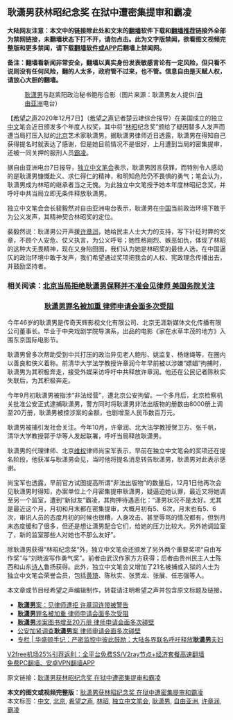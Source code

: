 <h2>耿潇男获林昭纪念奖 在狱中遭密集提审和霸凌</h2> <p class="notice"><b>大陆网友注意：本文中的链接除此处和文末的<a href="https://github.com/bannedbook/fanqiang" >翻墙</a>软件下载和<a href="https://github.com/killgcd/justmysocks/blob/master/README.md">翻墙推荐</a>链接外全部为禁网链接，未翻墙状态下打不开，请勿点击。此为文字版禁闻，欲看图文视频完整版和更多禁闻，请下载<a href="https://github.com/bannedbook/fanqiang">翻墙软件或APP</a>后翻墙上禁闻网。</p><p>备注：翻墙看新闻非常安全，翻墙以真实身份发表敏感言论有一定风险，但只看不说则没有任何风险，翻的人太多，政府管不过来，也不管。信息自由是天赋人权，请放心大胆的翻墙。</b></p>  <div class="entry"> <figure><figcaption><a href="https://www.bannedbook.org/bnews/tag/%e8%80%bf%e6%bd%87%e7%94%b7/" class="st_tag internal_tag" rel="tag" title="标签 耿潇男 下的日志">耿潇男</a>与赵紫阳政治秘书鲍彤合影（图片来源：耿潇男友人提供/<a href="https://www.bannedbook.org/bnews/tag/%e8%87%aa%e7%94%b1%e4%ba%9a%e6%b4%b2/" class="st_tag internal_tag" rel="tag" title="标签 自由亚洲 下的日志">自由亚洲</a>电台）</figcaption></figure> <p>【<span class='wp_keywordlink_affiliate'><a href="https://www.soundofhope.org" title="希望之声" target="_blank">希望之声</a></span>2020年12月7日】（<a href="https://www.bannedbook.org/bnews/tag/%e5%b8%8c%e6%9c%9b%e4%b9%8b%e5%a3%b0/" class="st_tag internal_tag" rel="tag" title="标签 希望之声 下的日志">希望之声</a>记者楚云珒综合报导）在美国成立的独立<a href="https://www.bannedbook.org/bnews/tag/%e4%b8%ad%e6%96%87/" class="st_tag internal_tag" rel="tag" title="标签 中文 下的日志">中文</a>笔会近日颁发多个年度人权奖，其中将“<a href="https://www.bannedbook.org/bnews/tag/%e6%9e%97%e6%98%ad/" class="st_tag internal_tag" rel="tag" title="标签 林昭 下的日志">林昭</a>纪念奖”颁给了疑因替多人发声而遭当局打压入狱的<a href="https://www.bannedbook.org/bnews/tag/%e5%8c%97%e4%ba%ac/" class="st_tag internal_tag" rel="tag" title="标签 北京 下的日志">北京</a>艺术家耿潇男。据耿潇男律师近日透露，耿潇男在得知自己获得提名时就表达了感谢，但是她目前情况不是很好，上月遭到当局的密集提审，还被一同关押的服刑人员<a href="https://www.bannedbook.org/bnews/tag/%e9%9c%b8%e5%87%8c/" class="st_tag internal_tag" rel="tag" title="标签 霸凌 下的日志">霸凌</a>。</p> <p>据自由亚洲电台7日报导，<a href="https://www.bannedbook.org/bnews/tag/%e7%8b%ac%e7%ab%8b%e4%b8%ad%e6%96%87%e7%ac%94%e4%bc%9a/" class="st_tag internal_tag" rel="tag" title="标签 独立中文笔会 下的日志">独立中文笔会</a>表示，耿潇男因言获罪，而特别令人感动的是耿潇男慷慨赴义、求仁得仁的精神，和明知危险仍不畏惧的勇气；笔会认为，耿潇男成为林昭的继承者当之无愧。为此独立中文笔授予她本年度林昭纪念奖，并呼吁中共当局立即无条件释放耿潇男。</p> <p>独立中文笔会会长裴毅然对自由亚洲电台表示，耿潇男在<span class='wp_keywordlink_affiliate'><a href="https://www.bannedbook.org/" title="中国" target="_blank">中国</a></span>当前政治环境下敢于为公义发声，其精神契合林昭奖的定位。</p>  <p>裴毅然说：耿潇男公开声援<a href="https://www.bannedbook.org/bnews/tag/%e8%ae%b8%e7%ab%a0%e6%b6%a6/" class="st_tag internal_tag" rel="tag" title="标签 许章润 下的日志">许章润</a>，她给民主人士大力的支持，写下针砭时弊的文章，不顾个人安危、仗义执言，为公义呼号；她性格刚烈、嫉恶如仇，体现了林昭的这种大无畏精神，现在又身陷囹圄，我们认为她是林昭奖的最佳人选，在中国逼仄的政治环境中敢于发声，我们希望通过奖项把我会的人权、宪政理念传播出去，并鼓励坚持者。</p> <h3>相关阅读：<a href="https://www.soundofhope.org/post/423427">北京当局拒绝耿潇男保释并不准会见律师 美国务院关注</a></h3> <h3>                      <a href="https://www.soundofhope.org/post/445270">耿潇男罪名被加重 律师申请会面多次受阻</a></h3> <p>今年46岁的耿潇男是传奇天辉影视文化有限公司、北京无涯新媒体文化传播有限公司董事长。毕业于中央戏剧学院导演系，出品的电影《家在水草丰茂的地方》入围东京国际电影节。</p> <p>耿潇男曾多次帮助受到中共打压的政治异见老人鲍彤、姚监复、杨继绳等，在圈内以善良和侠义着称。前清华大学法学教授许章润今年早前被以涉嫌“嫖娼”拘捕时，耿潇男为其积极奔走，接受外媒采访呼吁中共释放许章润。他还在公民记者陈秋实失联后，为其积极奔走。</p>  <p>今年9月初耿潇男被指涉“非法经营”，遭北京公安拘留。一个多月后，北京检察机关批准公安正式逮捕耿潇男，警方同时将耿潇男非法出版物的册数由8000册上调至20万册，耿潇男被控涉案的金额，也剧增至人民币数百万元。</p> <p>耿潇男被捕引发社会关注。今年10月，许章润、北大法学教授贺卫方、张千帆，清华大学教授郭于华等人发起联署，呼吁当局释放耿潇男。</p> <p>耿潇男的代理律师、北京<span class='wp_keywordlink_affiliate'><a href="https://www.bannedbook.org/bnews/weiquan/" title="维权" target="_blank">维权</a></span>律师尚宝军表示，早前在独立中文笔会的奖项还在提名阶段，他获准与耿潇男会见，当时他将提名消息转告耿潇男，耿潇男对此表示感谢。</p>  <p>尚宝军也透露，早前官方试图提高所谓“非法出版物”的数量后，12月1日他再次会见耿潇男时得知，办案单位上个月密集提审耿潇男，疑逼迫她认罪，最近又将她调至另一个监室，遭到“新狱友”霸凌，其拘押待遇恶化：“潇男状况不是太好。尤其是最近这个月，月初和月末都在密集提审，大概月初有5、6次，月末也有5、6次，审讯人员的态度月初的时候也很糟，人身攻击、甚至辱骂的情况都有，但到月末态度缓和了很多，但还是想让潇男配合它们，给她的压力比较大。另外她调监室了，新的监室那些人对她也不那么友好”。</p> <p>除耿潇男获得“林昭纪念奖”外，独立中文笔会还颁发了另外两个重要奖项“自由写作奖”与“刘晓波写作勇气奖”。前者由武汉作家方方获得；后者由贵州民主人士陈西和山东<span class='wp_keywordlink'><a href="https://www.bannedbook.org/forum11/topic295.html" title="禁片：诗人的悲歌" target="_blank">诗人</a></span>鲁扬获得。此外，独立中文笔会又增加了21名被捕或入狱的人士为独立中文笔会荣誉会员，包括<span class='wp_keywordlink'><a href="https://www.bannedbook.org/forum10/topic200.html" title="黄琦" target="_blank">黄琦</a></span>、陈秋实、张贾龙、张展、任志强等人。</p> <p>本文章或节目经希望之声编辑制作，转载请注明希望之声并包含原文标题及链接。</p>  <ul class='op-related-articles' title='相关阅读'> <li><a href='https://www.bannedbook.org/bnews/headline/20201121/1434757.html' target='_blank'><b>耿潇男</b>案：见律师遭拒 许章润连带被警告</a></li> <li><a href='https://www.bannedbook.org/bnews/comments/20201121/1434670.html' target='_blank'><b>耿潇男</b>罪名被加重 律师申请会面多次受阻</a></li> <li><a href='https://www.bannedbook.org/bnews/headline/20201120/1434178.html' target='_blank'><b>耿潇男</b>涉案图书增至20万册 律师申请会面多次碰壁</a></li> <li><a href='https://www.bannedbook.org/bnews/headline/20201120/1434169.html' target='_blank'>公安加紧调查<b>耿潇男</b>案 律师申请会面多次碰壁</a></li> <li><a href='https://www.bannedbook.org/bnews/ssgc/20201111/1429036.html' target='_blank'>专栏 | 华盛顿手记：严密监控中彼此鼓励：大陆各界联名呼吁释放<b>耿潇男</b>夫妇</a></li> </ul> <p class="texttj"> <a href="https://github.com/bannedbook/fanqiang/wiki/V2ray%E6%9C%BA%E5%9C%BA" target="_blank">V2free机场25%引荐返利：全平台免费SS/V2ray节点+经济套餐高速翻墙</a><br/> <a href="https://github.com/bannedbook/fanqiang/wiki/%E7%A6%81%E9%97%BB%E7%BD%91%E5%AE%89%E5%8D%93%E7%BF%BB%E5%A2%99%E6%96%B0%E9%97%BBAPP" target="_blank">免费PC翻墙、安卓VPN翻墙APP</a></p><p>原文链接：<a class="src_link"  href="https://www.soundofhope.org/post/451432" target="_blank">耿潇男获林昭纪念奖 在狱中遭密集提审和霸凌</a></p><a name='sharetosocial'></a>       <div><b>本文的图文或视频完整版</b>：<a href='https://www.bannedbook.org/bnews/comments/20201208/1444133.html'>耿潇男获林昭纪念奖 在狱中遭密集提审和霸凌</a></div>  </div><!--END ENTRY--> <div class="postfooter"> <div>本文标签：<a href="https://www.bannedbook.org/bnews/tag/%e4%b8%ad%e6%96%87/" rel="tag">中文</a>, <a href="https://www.bannedbook.org/bnews/tag/%e5%8c%97%e4%ba%ac/" rel="tag">北京</a>, <a href="https://www.bannedbook.org/bnews/tag/%e5%b8%8c%e6%9c%9b%e4%b9%8b%e5%a3%b0/" rel="tag">希望之声</a>, <a href="https://www.bannedbook.org/bnews/tag/%e6%9e%97%e6%98%ad/" rel="tag">林昭</a>, <a href="https://www.bannedbook.org/bnews/tag/%e7%8b%ac%e7%ab%8b%e4%b8%ad%e6%96%87%e7%ac%94%e4%bc%9a/" rel="tag">独立中文笔会</a>, <a href="https://www.bannedbook.org/bnews/tag/%e8%80%bf%e6%bd%87%e7%94%b7/" rel="tag">耿潇男</a>, <a href="https://www.bannedbook.org/bnews/tag/%e8%87%aa%e7%94%b1%e4%ba%9a%e6%b4%b2/" rel="tag">自由亚洲</a>, <a href="https://www.bannedbook.org/bnews/tag/%e8%ae%b8%e7%ab%a0%e6%b6%a6/" rel="tag">许章润</a>, <a href="https://www.bannedbook.org/bnews/tag/%e9%9c%b8%e5%87%8c/" rel="tag">霸凌</a></div>  </div><!--END POSTFOOTER--> 